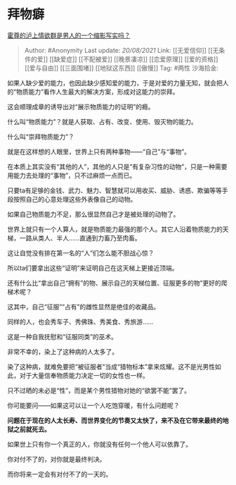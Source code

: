 # 拜物癖
[霍尊的泸上情欲群是男人的一个缩影写实吗？](https://www.zhihu.com/question/479271233/answer/2069461016)

> Author: #Anonymity
> Last update: *20/08/2021*
> Link: [[无爱信仰]] [[无条件的爱]] [[缺爱症]] [[不配被爱]] [[晚景凄凉]] [[恋爱原理]] [[爱的资格]] [[爱与自由]] [[三面围堵]] [[地狱这东西]] [[傲慢]]
> Tag: #两性
> 沙海拾金:

如果人缺少爱的能力，也因此缺少感知爱的能力，于是对爱的力量无知，就会把人的“物质能力”看作人生最大的解决方案，形成对这能力的崇拜。

这会顺理成章的诱导出对“展示物质能力的证明”的瘾。

什么叫“物质能力”？就是人获取、占有、改变、使用、毁灭物的能力。

什么叫“崇拜物质能力”？

就是在这样想的人眼里，世界上只有两种事物——“自己”与“事物”。

在本质上其实没有“其他的人”，其他的人只是“有复杂习性的动物”，只是一种需要用能力去处理的“事物”，只不过麻烦一点而已。

只要ta有足够的金钱、武力、魅力、智慧就可以用收买、威胁、诱惑、欺骗等等手段按照自己的心意处理这些外表像自己的动物。

如果自己物质能力不足，那么很显然自己才是被处理的动物了。

世界上就只有一个人算人，就是物质能力最强的那个人。其它人沿着物质能力的天梯，一路从类人、半人……直通到力畜乃至肉畜。

这让自觉没有排在第一名的“人”们怎么能不胆战心惊？

所以ta们要拿出这些“证明”来证明自己在这天梯上更接近顶端。

还有什么比“拿出自己“拥有”的物、展示自己的天梯位置、征服更多的物”更好的爬梯术呢？

这其中，自己“征服”“占有”的雌性显然是绝佳的收藏品。

同样的人，也会秀车子、秀佛珠、秀美食、秀旅游……

这是一种自我抚慰和“征服同类”的巫术。

非常不幸的，染上了这种病的人太多了。

染了这种病，就难免要把“被征服者”当成“猎物标本”拿来炫耀。这不是光男性如此，对于大量信奉物质能力决定一切的女性也一样。

只不过晒的未必是“性”，而是某个男性猎物对她的“欲罢不能”罢了。

你可能要问——如果这可以让一个人吃饱穿暖，有什么问题呢？

**问题在于现在的人太长寿、而世界变化的节奏又太快了，来不及在它带来最终的地狱之前就死去。**

如果世上只有你一个真正的人，你就没有任何一个他人可以依靠了。

你对付不了的，对你就是最终判决。

而你将来一定会有对付不了的一天的。
